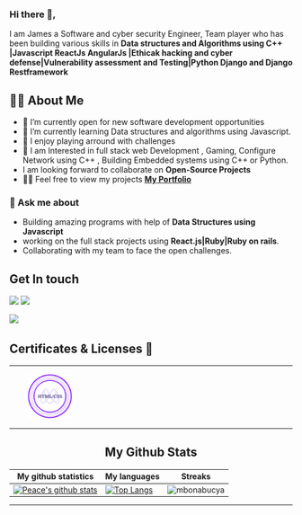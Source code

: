 ### Hi there 👋, 

I am James a Software  and cyber security Engineer, Team player who has been building various skills
in **Data structures and Algorithms using C++ |Javascript ReactJs AngularJs |Ethicak hacking and cyber defense|Vulnerability assessment and Testing|Python Django and Django Restframework**

<!--
**mbonabucya/mbonabucya** is a ✨ _special_ ✨ repository because its `README.md` (this file) appears on your GitHub profile.

Here are some ideas to get you started:-->

## 🙋‍♂️ About Me

- 🔭 I’m currently open for new software development opportunities 
- 🌱 I’m currently learning Data structures and algorithms using Javascript.
- 👯 I enjoy playing arround with challenges
- 👯 I am Interested in full stack web Development , Gaming, Configure Network using C++ , Building Embedded systems using C++ or Python. 
- I am looking forward to collaborate on **Open-Source Projects**
- 👨‍💻 Feel free to view my projects **[My Portfolio](https://mbonabucya.github.io/Portfolio/)**


### 💬 Ask me about 

- Building amazing programs with help of **Data Structures using Javascript**
- working on the full stack projects using **React.js|Ruby|Ruby on rails**.
- Collaborating with my team to face the open challenges.

## Get In touch
<p align ="left">
<a href = "https://www.linkedin.com/in/james-mbonabucya"><img src="https://img.icons8.com/fluent/48/000000/linkedin.png"/></a>
<a href = "https://twitter.com/Mbonabucya12"><img src="https://img.icons8.com/fluent/48/000000/twitter.png"/></a>

<a href = "mbonajames@gmail.com"><img src="https://img.icons8.com/color/48/000000/gmail.png"/></a>

</p>


## Certificates & Licenses 🥇
<hr>
<p align="left" width="100">
  &nbsp; &nbsp; &nbsp; &nbsp; <a href="https://www.credential.net/801a8d72-6673-48c5-bfd1-08f1603c9191?record_view=true" target="blank"><img src="./images/html-css-badge.png" width="80"></a>
</p>
<hr>

<!-- START NEW SECTION -->
<p align="center">
 <h2 align="center">My Github Stats</h2>

|My github statistics|My languages|Streaks|
|-|-|-|
|[![Peace's github stats](https://github-readme-stats.vercel.app/api?username=mbonabucya&show_icons=true&theme=dark&hide_title=true)](https://github.com/mbonabucya)|[![Top Langs](https://github-readme-stats.vercel.app/api/top-langs/?username=mbonabucya&show_icons=true&theme=dark&layout=compact&hide_title=true)](https://github.com/mbonabucya)|![mbonabucya](https://github-readme-streak-stats.herokuapp.com/?user=mbonabucya&theme=dark)
<hr>

